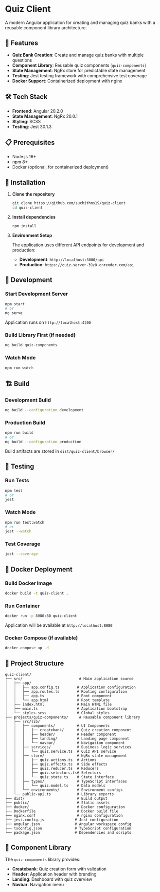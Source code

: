 # Quiz Client

A modern Angular application for creating and managing quiz banks with a reusable component library architecture.

## 🚀 Features

- **Quiz Bank Creation**: Create and manage quiz banks with multiple questions
- **Component Library**: Reusable quiz components (`quiz-components`)
- **State Management**: NgRx store for predictable state management
- **Testing**: Jest testing framework with comprehensive test coverage
- **Docker Support**: Containerized deployment with nginx

## 🛠️ Tech Stack

- **Frontend**: Angular 20.2.0
- **State Management**: NgRx 20.0.1
- **Styling**: SCSS
- **Testing**: Jest 30.1.3

## 📋 Prerequisites

- Node.js 18+ 
- npm 8+
- Docker (optional, for containerized deployment)

## 🔧 Installation

1. **Clone the repository**
   ```bash
   git clone https://github.com/suchithms19/quiz-client
   cd quiz-client
   ```

2. **Install dependencies**
   ```bash
   npm install
   ```

3. **Environment Setup**
   
   The application uses different API endpoints for development and production:
   - **Development**: `http://localhost:3000/api`
   - **Production**: `https://quiz-server-39z8.onrender.com/api`

## 🚦 Development

### Start Development Server
```bash
npm start
# or
ng serve
```
Application runs on `http://localhost:4200`

### Build Library First (if needed)
```bash
ng build quiz-components
```

### Watch Mode
```bash
npm run watch
```

## 🏗️ Build

### Development Build
```bash
ng build --configuration development
```

### Production Build
```bash
npm run build
# or
ng build --configuration production
```

Build artifacts are stored in `dist/quiz-client/browser/`

## 🧪 Testing

### Run Tests
```bash
npm test
# or
jest
```

### Watch Mode
```bash
npm run test:watch
# or
jest --watch
```

### Test Coverage
```bash
jest --coverage
```

## 🐳 Docker Deployment

### Build Docker Image
```bash
docker build -t quiz-client .
```

### Run Container
```bash
docker run -p 8080:80 quiz-client
```

Application will be available at `http://localhost:8080`

### Docker Compose (if available)
```bash
docker-compose up -d
```

## 📁 Project Structure

```
quiz-client/
├── src/                          # Main application source
│   ├── app/
│   │   ├── app.config.ts        # Application configuration
│   │   ├── app.routes.ts        # Routing configuration
│   │   ├── app.ts               # Root component
│   │   └── app.html             # Root template
│   ├── index.html               # Main HTML file
│   ├── main.ts                  # Application bootstrap
│   └── styles.scss              # Global styles
├── projects/quiz-components/     # Reusable component library
│   ├── src/lib/
│   │   ├── components/          # UI Components
│   │   │   ├── createbank/      # Quiz creation component
│   │   │   ├── header/          # Header component
│   │   │   ├── landing/         # Landing page component
│   │   │   └── navbar/          # Navigation component
│   │   ├── services/            # Business logic services
│   │   │   └── quiz.service.ts  # Quiz API service
│   │   ├── store/               # NgRx state management
│   │   │   ├── quiz.actions.ts  # Actions
│   │   │   ├── quiz.effects.ts  # Side effects
│   │   │   ├── quiz.reducer.ts  # Reducers
│   │   │   ├── quiz.selectors.ts# Selectors
│   │   │   └── quiz.state.ts    # State interface
│   │   ├── types/               # TypeScript interfaces
│   │   │   └── quiz.model.ts    # Data models
│   │   └── environments/        # Environment configs
│   └── public-api.ts            # Library exports
├── dist/                        # Build output
├── public/                      # Static assets
├── docker/                      # Docker configuration
├── Dockerfile                   # Docker build file
├── nginx.conf                   # nginx configuration
├── jest.config.js              # Jest configuration
├── angular.json                # Angular workspace config
├── tsconfig.json               # TypeScript configuration
└── package.json                # Dependencies and scripts
```

## 🧩 Component Library

The `quiz-components` library provides:

- **Createbank**: Quiz creation form with validation
- **Header**: Application header with branding
- **Landing**: Dashboard with quiz overview
- **Navbar**: Navigation menu

